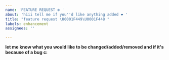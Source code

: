```yaml
---
name: 'FEATURE REQUEST ❇️ '
about: 'hiii tell me if you''d like anything added ❤️ '
title: "feature request \U0001F449\U0001F448 "
labels: enhancement
assignees: ''

---
```


**let me know what you would like to be changed/added/removed and if it's because of a bug c:**
